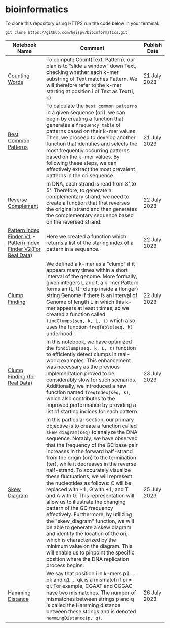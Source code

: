 # bioinformatics

To clone this repository using HTTPS run the code below in your terminal:
```
git clone https://github.com/heispv/bioinformatics.git
```


| Notebook Name | Comment | Publish Date |
| ----- | ----- | ----- |
| [Counting Words](https://github.com/heispv/bioinformatics/blob/master/counting-words.ipynb) | To compute Count(Text, Pattern), our plan is to “slide a window” down Text, checking whether each k-mer substring of Text matches Pattern. We will therefore refer to the k-mer starting at position i of Text as Text(i, k) | 21 July 2023 |
| [Best Common Patterns](https://github.com/heispv/bioinformatics/blob/master/frequent-words-problem.ipynb) | To calculate the `best common patterns` in a given sequence (ori), we can begin by creating a function that generates a `frequency table` of patterns based on their k-mer values. Then, we proceed to develop another function that identifies and selects the most frequently occurring patterns based on the k-mer values. By following these steps, we can effectively extract the most prevalent patterns in the ori sequence. | 21 July 2023 |
| [Reverse Complement](https://github.com/heispv/bioinformatics/blob/master/reverse-complement.ipynb) | In DNA, each strand is read from 3' to 5'. Therefore, to generate a complementary strand, we need to create a function that first reverses the original strand and then generates the complementary sequence based on the reversed strand. | 22 July 2023 |
| [Pattern Index Finder V1](https://github.com/heispv/bioinformatics/blob/master/pattern-index.ipynb) - [Pattern Index Finder V2(For Real Data)](https://github.com/heispv/bioinformatics/blob/master/pattern-index-2.ipynb) | Here we created a function which returns a list of the staring index of a pattern in a sequence. | 22 July 2023 |
| [Clump Finding](https://github.com/heispv/bioinformatics/blob/master/clump-finding-real.ipynb) | We defined a k-mer as a "clump" if it appears many times within a short interval of the genome. More formally, given integers L and t, a k-mer Pattern forms an (L, t)-clump inside a (longer) string Genome if there is an interval of Genome of length L in which this k-mer appears at least t times, so we created a function called `findClumps(seq, k, L, t)` which also uses the function `freqTable(seq, k)` underhood. | 22 July 2023 |
| [Clump Finding (for Real Data)](https://github.com/heispv/bioinformatics/blob/master/clump-finding.ipynb) | In this notebook, we have optimized the `findClump(seq, k, L, t)` function to efficiently detect clumps in real-world examples. This enhancement was necessary as the previous implementation proved to be considerably slow for such scenarios. Additionally, we introduced a new function named `freqIndex(seq, k)`, which also contributes to the improved performance by providing a list of starting indices for each pattern.   | 23 July 2023 |
| [Skew Diagram](https://github.com/heispv/bioinformatics/blob/master/skew-diagram.ipynb) | In this particular section, our primary objective is to create a function called `skew_diagram(seq)` to analyze the DNA sequence. Notably, we have observed that the frequency of the GC base pair increases in the forward half-strand from the origin (ori) to the termination (ter), while it decreases in the reverse half-strand. To accurately visualize these fluctuations, we will represent the nucleotides as follows: C will be replaced with -1, G with +1, and T and A with 0. This representation will allow us to illustrate the changing pattern of the GC frequency effectively. Furthermore, by utilizing the "skew_diagram" function, we will be able to generate a skew diagram and identify the location of the ori, which is characterized by the minimum value on the diagram. This will enable us to pinpoint the specific position where the DNA replication process begins. | 25 July 2023 |
| [Hamming Distance](https://github.com/heispv/bioinformatics/blob/master/hamming-distance.ipynb) | We say that position i in k-mers p1 … pk and q1 … qk is a mismatch if pi ≠ qi. For example, CGAAT and CGGAC have two mismatches. The number of mismatches between strings p and q is called the Hamming distance between these strings and is denoted `hammingDistance(p, q)`. | 26 July 2023 |
